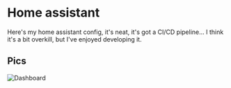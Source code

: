 # Home assistant

Here's my home assistant config, it's neat, it's got a CI/CD pipeline...
I think it's a bit overkill, but I've enjoyed developing it.

## Pics
![Dashboard](https://imgur.com/MiXKbbU)
